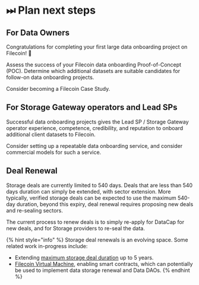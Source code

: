 # ⏭ Plan next steps

## For Data Owners

Congratulations for completing your first large data onboarding project on Filecoin! 🥳

Assess the success of your Filecoin data onboarding Proof-of-Concept (POC). Determine which additional datasets are suitable candidates for follow-on data onboarding projects.

Consider becoming a Filecoin Case Study. &#x20;

## For Storage Gateway operators and Lead SPs

Successful data onboarding projects gives the Lead SP / Storage Gateway operator experience, competence, credibility, and reputation to onboard additional client datasets to Filecoin.&#x20;

Consider setting up a repeatable data onboarding service, and consider commercial models for such a service.

## Deal Renewal

Storage deals are currently limited to 540 days. Deals that are less than 540 days duration can simply be extended, with sector extension. More typically, verified storage deals can be expected to use the maximum 540-day duration, beyond this expiry, deal renewal requires proposing new deals and re-sealing sectors.

The current process to renew deals is to simply re-apply for DataCap for new deals, and for Storage providers to re-seal the data.

{% hint style="info" %}
Storage deal renewals is an evolving space. Some related work in-progress include:

* Extending [maximum storage deal duration](https://github.com/filecoin-project/FIPs/discussions/554) up to 5 years.&#x20;
* [Filecoin Virtual Machine](https://fvm.filecoin.io/), enabling smart contracts, which can potentially be used to implement data storage renewal and Data DAOs.
{% endhint %}

###







